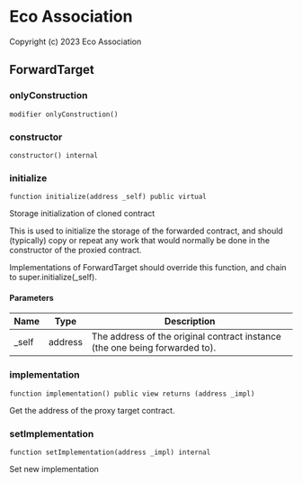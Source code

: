 # Eco Association

Copyright (c) 2023 Eco Association

## ForwardTarget

### onlyConstruction

```solidity
modifier onlyConstruction()
```

### constructor

```solidity
constructor() internal
```

### initialize

```solidity
function initialize(address _self) public virtual
```

Storage initialization of cloned contract

This is used to initialize the storage of the forwarded contract, and
should (typically) copy or repeat any work that would normally be
done in the constructor of the proxied contract.

Implementations of ForwardTarget should override this function,
and chain to super.initialize(_self).

#### Parameters

| Name | Type | Description |
| ---- | ---- | ----------- |
| _self | address | The address of the original contract instance (the one being              forwarded to). |

### implementation

```solidity
function implementation() public view returns (address _impl)
```

Get the address of the proxy target contract.

### setImplementation

```solidity
function setImplementation(address _impl) internal
```

Set new implementation


